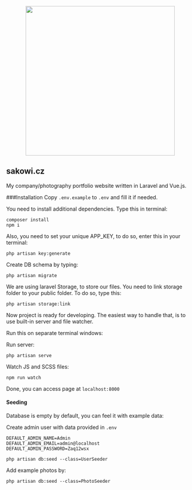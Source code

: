 <p align="center"><img src="https://sakowi.cz/img/logo.png" width="400"></p>


## sakowi.cz

My company/photography portfolio website written in Laravel and Vue.js.

###Installation
Copy `.env.example` to `.env` and fill it if needed.

You need to install additional dependencies. Type this in terminal:

```
composer install
npm i
```

Also, you need to set your unique APP_KEY, to do so, enter this in your terminal:

```
php artisan key:generate
```

Create DB schema by typing:

```
php artisan migrate
```

We are using laravel Storage, to store our files. You need to link storage folder to your public folder. To do so, type this:

```
php artisan storage:link
```

Now project is ready for developing. The easiest way to handle that, is to use built-in server and file watcher. 

Run this on separate terminal windows:

Run server:
```
php artisan serve
```

Watch JS and SCSS files:
```
npm run watch
```

Done, you can access page at ```localhost:8000```

#### Seeding

Database is empty by default, you can feel it with example data:

Create admin user with data provided in `.env`

```
DEFAULT_ADMIN_NAME=Admin
DEFAULT_ADMIN_EMAIL=admin@localhost
DEFAULT_ADMIN_PASSWORD=Zaq12wsx
```

```
php artisan db:seed --class=UserSeeder
```

Add example photos by:

```
php artisan db:seed --class=PhotoSeeder
```
